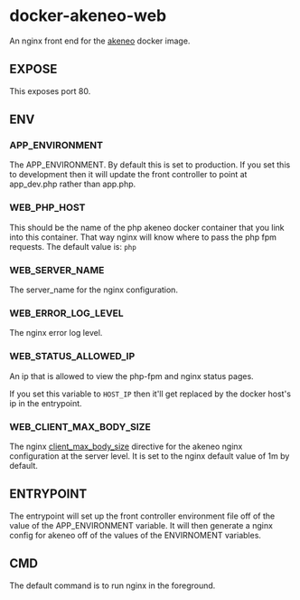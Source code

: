 # docker-akeneo-web
An nginx front end for the
[akeneo](https://registry.hub.docker.com/u/spartan/akeneo/) docker image.

## EXPOSE
This exposes port 80.

## ENV

### APP_ENVIRONMENT

The APP_ENVIRONMENT. By default this is set to production. If you set this to
development then it will update the front controller to point at app_dev.php
rather than app.php.

### WEB_PHP_HOST

This should be the name of the php akeneo docker container that you link into
this container. That way nginx will know where to pass the php fpm requests.
The default value is: `php`

### WEB_SERVER_NAME

The server_name for the nginx configuration.

### WEB_ERROR_LOG_LEVEL

The nginx error log level.

### WEB_STATUS_ALLOWED_IP

An ip that is allowed to view the php-fpm and nginx status pages.

If you set this variable to `HOST_IP` then it'll get replaced by the docker
host's ip in the entrypoint.

### WEB_CLIENT_MAX_BODY_SIZE

The nginx
[client_max_body_size](http://nginx.org/en/docs/http/ngx_http_core_module.html#client_max_body_size)
directive for the akeneo nginx configuration at the server level. It is set to
the nginx default value of 1m by default.

## ENTRYPOINT

The entrypoint will set up the front controller environment file off of the
value of the APP_ENVIRONMENT variable. It will then generate a nginx config for
akeneo off of the values of the ENVIRNOMENT variables.

## CMD

The default command is to run nginx in the foreground.
